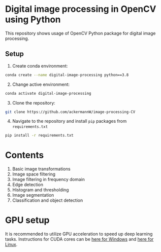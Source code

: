# Digital image processing in OpenCV using Python

This repository shows usage of OpenCV Python package for 
digital image processing. 

## Setup

1. Create conda environment:

``` sh
conda create --name digital-image-processing python==3.8
```
2. Change active environment:

``` sh
conda activate digital-image-processing
```

3. Clone the repository:

``` sh 
git clone https://github.com/ackermannW/image-processing-CV    
```

4. Navigate to the repository and install ``` pip ``` packages from ``` requirements.txt ```

``` sh
pip install -r requirements.txt 
```

# Contents

1. Basic image transformations
2. Image space filtering 
3. Image filtering in frequency domain
4. Edge detection
5. Histogram and thresholding 
6. Image segmentation
7. Classification and object detection

# GPU setup 
It is recommended to utilize GPU acceleration to speed up deep learning tasks.
Instructions for CUDA cores can be [here for Windows](https://towardsdatascience.com/how-to-finally-install-tensorflow-gpu-on-windows-10-63527910f255) and [here for Linux](https://docs.nvidia.com/cuda/cuda-installation-guide-linux/index.html).

